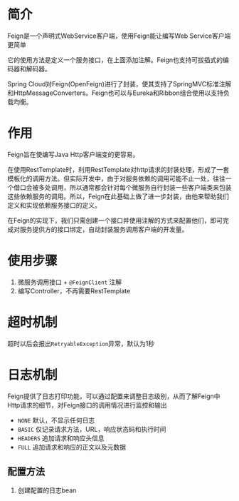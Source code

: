 # 简介

Feign是一个声明式WebService客户端，使用Feign能让编写Web Service客户端更简单

它的使用方法是定义一个服务接口，在上面添加注解。Feign也支持可拔插式的编码器和解码器。

Spring Cloud对Feign(OpenFeign)进行了封装，使其支持了SpringMVC标准注解和HttpMessageConverters。Feign也可以与Eureka和Ribbon组合使用以支持负载均衡。



# 作用

Feign旨在使编写Java Http客户端变的更容易。

在使用RestTemplate时，利用RestTemplate对http请求的封装处理，形成了一套模板化的调用方法。但实际开发中，由于对服务依赖的调用可能不止一处，往往一个借口会被多处调用，所以通常都会针对每个微服务自行封装一些客户端类来包装这些依赖服务的调用。所以，Feign在此基础上做了进一步封装，由他来帮助我们定义和实现依赖服务接口的定义。

在Feign的实现下，我们只需创建一个接口并使用注解的方式来配置他们，即可完成对服务提供方的接口绑定，自动封装服务调用客户端的开发量。



# 使用步骤

1. 微服务调用接口 + `@FeignClient` 注解
2. 编写Controller，不再需要RestTemplate



# 超时机制

超时以后会报出`RetryableException`异常，默认为1秒



# 日志机制

Feign提供了日志打印功能，可以通过配置来调整日志级别，从而了解Feign中Http请求的细节，对Feign接口的调用情况进行监控和输出

* `NONE` 默认，不显示任何日志
* `BASIC` 仅记录请求方法，URL，响应状态码和执行时间
* `HEADERS` 追加请求和响应头信息
* `FULL` 追加请求和响应的正文以及元数据

## 配置方法

1. 创建配置的日志bean